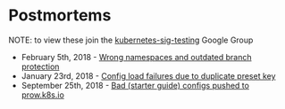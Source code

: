 # Postmortems

NOTE: to view these join the [kubernetes-sig-testing] Google Group

- February 5th, 2018 - [Wrong namespaces and outdated branch protection](./2019-02-05.md)
- January 23rd, 2018 - [Config load failures due to duplicate preset key](./2019-01-23.md)
- September 25th, 2018 - [Bad (starter guide) configs pushed to prow.k8s.io](https://docs.google.com/document/d/1kwqU4sCycwxfTsV774lnrtFakCg90rMXNShmjSqyEJI/view)

[kubernetes-sig-testing]: https://groups.google.com/forum/#!forum/kubernetes-sig-testing
